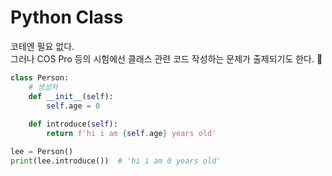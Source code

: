 # Python Class
코테엔 필요 없다.  
그러나 COS Pro 등의 시험에선 클래스 관련 코드 작성하는 문제가 출제되기도 한다. 👻

```py
class Person:
    # 생성자
    def __init__(self):
        self.age = 0
    
    def introduce(self):
        return f'hi i am {self.age} years old'

lee = Person()
print(lee.introduce())  # 'hi i am 0 years old'
```



